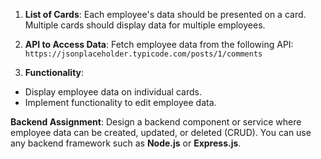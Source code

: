 1. **List of Cards**:
Each employee's data should be presented on a card. Multiple cards should display data for
multiple employees.

2. **API to Access Data**:
Fetch employee data from the following API:
`https://jsonplaceholder.typicode.com/posts/1/comments`

3. **Functionality**:

- Display employee data on individual cards.
- Implement functionality to edit employee data.

**Backend Assignment**:
Design a backend component or service where employee data can be created, updated, or deleted
(CRUD). You can use any backend framework such as **Node.js** or **Express.js**.
